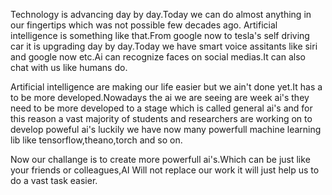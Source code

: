 
Technology is advancing day by day.Today we can do almost anything in our fingertips which was not possible few decades ago.
Artificial intelligence is something like that.From google now to tesla's self driving car it is upgrading day by day.Today we have 
smart voice assitants like siri and  google now etc.Ai can recognize faces on social medias.It can also chat with us like humans do.

Artificial intelligence are making our life easier but we ain't done yet.It has a to be more developed.Nowadays the ai we are seeing are week ai's
they need to be more developed to a stage which is called general ai's and for this reason a vast majority of students and researchers are working on
to develop poweful ai's luckily we have now many powerfull machine learning lib like tensorflow,theano,torch and so on.


Now our challange is to create more powerfull ai's.Which can be just like your friends or colleagues,AI Will not replace our work it will just help us to do a
vast task easier.
